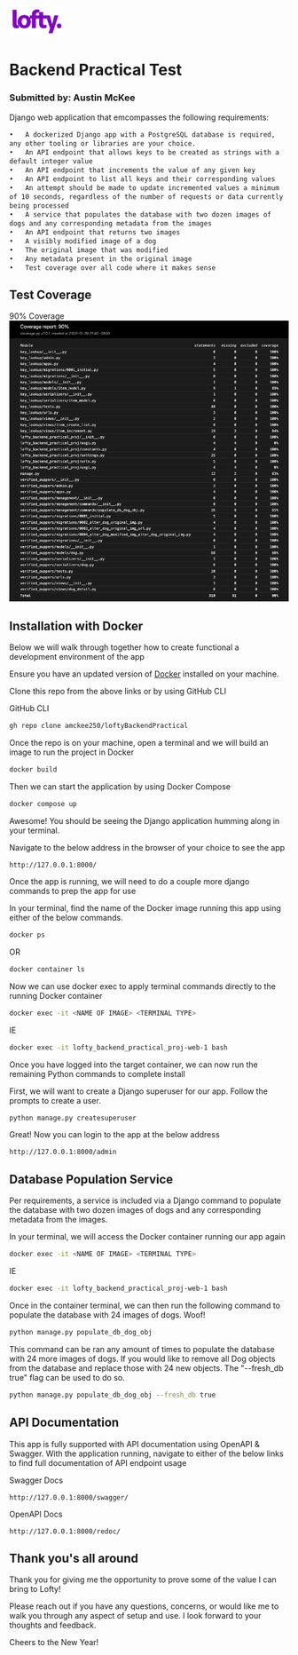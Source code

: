 # ![My Image](lofty.png) 
# Backend Practical Test

### Submitted by: Austin McKee

Django web application that emcompasses the following requirements:

	•	A dockerized Django app with a PostgreSQL database is required, any other tooling or libraries are your choice.
	•	An API endpoint that allows keys to be created as strings with a default integer value
	•	An API endpoint that increments the value of any given key
	•	An API endpoint to list all keys and their corresponding values
	•	An attempt should be made to update incremented values a minimum of 10 seconds, regardless of the number of requests or data currently being processed
	•	A service that populates the database with two dozen images of dogs and any corresponding metadata from the images
	•	An API endpoint that returns two images
	•	A visibly modified image of a dog
	•	The original image that was modified
	•	Any metadata present in the original image
	•	Test coverage over all code where it makes sense

## Test Coverage
90% Coverage
![My Image](code_coverage.png)


## Installation with Docker

Below we will walk through together how to create functional a development environment of the app

Ensure you have an updated version of [Docker](https://docs.docker.com/get-docker/) installed on your machine.

Clone this repo from the above links or by using GitHub CLI

GitHub CLI
```bash
gh repo clone amckee250/loftyBackendPractical
```

Once the repo is on your machine, open a terminal and we will build an image to run the project in Docker
```bash
docker build
```

Then we can start the application by using Docker Compose
```bash
docker compose up
```

Awesome! You should be seeing the Django application humming along in your terminal.

Navigate to the below address in the browser of your choice to see the app
```
http://127.0.0.1:8000/
```

Once the app is running, we will need to do a couple more django commands to prep the app for use

In your terminal, find the name of the Docker image running this app using either of the below commands.
```bash
docker ps 
```
OR
```bash
docker container ls
```
Now we can use docker exec to apply terminal commands directly to the running Docker container
```bash
docker exec -it <NAME OF IMAGE> <TERMINAL TYPE>
```
IE 
```bash
docker exec -it lofty_backend_practical_proj-web-1 bash
```

Once you have logged into the target container, we can now run the remaining Python commands to complete install

First, we will want to create a Django superuser for our app. Follow the prompts to create a user.
```python
python manage.py createsuperuser
```

Great! Now you can login to the app at the below address
```
http://127.0.0.1:8000/admin
```
## Database Population Service
Per requirements, a service is included via a Django command to populate the database with two dozen images of dogs and any corresponding metadata from the images.

In your terminal, we will access the Docker container running our app again
```bash
docker exec -it <NAME OF IMAGE> <TERMINAL TYPE>
```
IE 
```bash
docker exec -it lofty_backend_practical_proj-web-1 bash
```

Once in the container terminal, we can then run the following command to populate the database with 24 images of dogs. Woof!
```bash
python manage.py populate_db_dog_obj
```

This command can be ran any amount of times to populate the database with 24 more images of dogs. If you would like to remove all Dog objects from the database and replace those with 24 new objects. The "--fresh_db true" flag can be used to do so.
```bash
python manage.py populate_db_dog_obj --fresh_db true
```


## API Documentation

This app is fully supported with API documentation using OpenAPI & Swagger.
With the application running, navigate to either of the below links to find full documentation of API endpoint usage

Swagger Docs
```
http://127.0.0.1:8000/swagger/
```

OpenAPI Docs
```
http://127.0.0.1:8000/redoc/
```


## Thank you's all around

Thank you for giving me the opportunity to prove some of the value I can bring to Lofty!

Please reach out if you have any questions, concerns, or would like me to walk you through any aspect of setup and use. I look forward to your thoughts and feedback.

Cheers to the New Year!